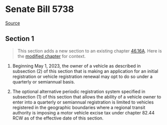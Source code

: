 # Senate Bill 5738

[Source](http://lawfilesext.leg.wa.gov/biennium/2021-22/Pdf/Bills/Senate%20Bills/5738.pdf)
## Section 1
> This section adds a new section to an existing chapter [46.16A](/rcw/46_motor_vehicles/46.16A_registration.md). Here is the [modified chapter](rcw/46_motor_vehicles/46.16A_registration.md) for context.

1. Beginning May 1, 2023, the owner of a vehicle as described in subsection (2) of this section that is making an application for an initial registration or vehicle registration renewal may opt to do so under a quarterly or semiannual basis.

2. The optional alternative periodic registration system specified in subsection (1) of this section that allows the ability of a vehicle owner to enter into a quarterly or semiannual registration is limited to vehicles registered in the geographic boundaries where a regional transit authority is imposing a motor vehicle excise tax under chapter 82.44 RCW as of the effective date of this section.

